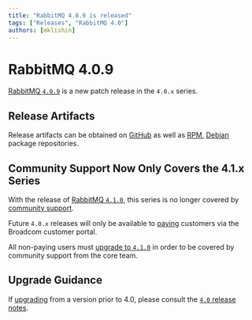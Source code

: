 ```yaml
---
title: "RabbitMQ 4.0.9 is released"
tags: ["Releases", "RabbitMQ 4.0"]
authors: [mklishin]
---
```


# RabbitMQ 4.0.9

[RabbitMQ `4.0.9`](https://github.com/rabbitmq/rabbitmq-server/releases/tag/v4.0.9) is
a new patch release in the `4.0.x` series.


## Release Artifacts

Release artifacts can be obtained on [GitHub](https://github.com/rabbitmq/rabbitmq-server/releases/tag/v4.0.9)
as well as [RPM](https://www.rabbitmq.com/docs/install-rpm), [Debian](https://www.rabbitmq.com/docs/install-debian) package repositories.


## Community Support Now Only Covers the 4.1.x Series

With the release of [RabbitMQ `4.1.0`](https://github.com/rabbitmq/rabbitmq-server/releases/tag/v4.1.0), this series is
no longer covered by [community support](https://www.rabbitmq.com/release-information).

Future `4.0.x` releases will only be available to [paying](https://www.rabbitmq.com/contact) customers
via the Broadcom customer portal.

All non-paying users must [upgrade to `4.1.0`](https://github.com/rabbitmq/rabbitmq-server/releases/tag/v4.1.0)
in order to be covered by community support from the core team.


## Upgrade Guidance

If [upgrading](https://www.rabbitmq.com/docs/upgrade) from a version prior to 4.0, please consult
the [`4.0` release notes](https://github.com/rabbitmq/rabbitmq-server/releases/tag/v4.0.1).
